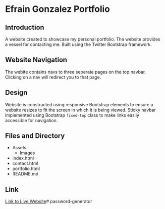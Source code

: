 # Efrain Gonzalez Portfolio

## Introduction

A website created to showcase my personal portfolio. The website provides a vessel for contacting me. Built using the Twitter Bootstrap framework. 

## Website Navigation

The webite contains navs to three seperate pages on the top navbar. Clicking on a nav will redirect you to that page. 

## Design

Website is constructed using responsive Bootstrap elements to ensure a website resizes to fit the screen in which it is being viewed.
Sticky navbar implemented using Bootstrap `fixed-top` class to make links easily accessible for navigation. 


## Files and Directory
* Assets
    * Images
* index.html
* contact.html
* portfolio.html
* README.md

## Link
[Link to Live Website](https://jesusefraingonzalez.github.io/efrain-gonzalez-portfolio/index.html)# password-generator

